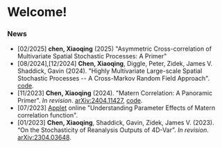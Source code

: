 # Welcome! 

### News
- [02/2025] **chen, Xiaoqing** (2025) "Asymmetric Cross-correlation of Multivariate Spatial Stochastic Processes: A Primer"
- [08/2024],[12/2024] **Chen, Xiaoqing**, Diggle, Peter, Zidek, James V. Shaddick, Gavin (2024). "Highly Multivariate Large-scale Spatial Stochastic Processes -- A Cross-Markov Random Field Approach". [code](https://github.com/xc308/HMHD_Sp).
-  [11/2023] **Chen, Xiaoqing** (2024). "Matern Correlation: A Panoramic Primer". _In revision_. [arXiv:2404.11427](https://arxiv.org/abs/2404.11427), [code](https://github.com/xc308/Exploration_of_Matern).
-  [07/2023] [Applet](https://xiaoqingchen.shinyapps.io/Matern_Tutorial/) online "Understanding Parameter Effects of Matern correlation function". 
-  [01/2023] **Chen, Xiaoqing**, Shaddick, Gavin, Zidek, James V. (2023). “On the Stochasticity of Reanalysis Outputs of 4D-Var”. _In revision_. [arXiv:2304.03648](https://arxiv.org/abs/2304.03648). 



